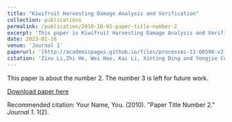 ```yaml
---
title: "Kiwifruit Harvesting Damage Analysis and Verification"
collection: publications
permalink: /publication/2010-10-01-paper-title-number-2
excerpt: 'This paper is Kiwifruit Harvesting Damage Analysis and Verification'
date: 2023-01-16
venue: 'Journal 1'
paperurl: '[http://academicpages.github.io/files/processes-11-00598-v2.pdf]'
citation: 'Zixu Li,Zhi He, Wei Hao, Kai Li, Xinting Ding and Yongjie Cui. (2023). &quot;Kiwifruit Harvesting Damage Analysis and Verification.&quot; Processes, 11, 598. https://doi.org/10.3390/pr11020598.'
---
```

This paper is about the number 2. The number 3 is left for future work.

[Download paper here](https://nwafu-davyhao.github.io/files/processes-11-00598-v2.pdf)

Recommended citation: Your Name, You. (2010). "Paper Title Number 2." <i>Journal 1</i>. 1(2).
